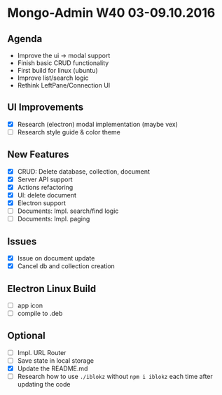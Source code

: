 
# Mongo-Admin W40 03-09.10.2016

## Agenda
- Improve the ui -> modal support
- Finish basic CRUD functionality
- First build for linux (ubuntu)
- Improve list/search logic
- Rethink LeftPane/Connection UI

## UI Improvements
- [x] Research (electron) modal implementation (maybe vex)
- [ ] Research style guide & color theme

## New Features
- [x] CRUD: Delete database, collection, document
 - [x] Server API support
 - [x] Actions refactoring
 - [x] UI: delete document
 - [x] Electron support
- [ ] Documents: Impl. search/find logic
- [ ] Documents: Impl. paging

## Issues
- [x] Issue on document update
- [x] Cancel db and collection creation

## Electron Linux Build
- [ ] app icon
- [ ] compile to .deb

## Optional
- [ ] Impl. URL Router
- [ ] Save state in local storage
- [x] Update the README.md
- [ ] Research how to use `./iblokz` without `npm i iblokz` each time after updating the code

